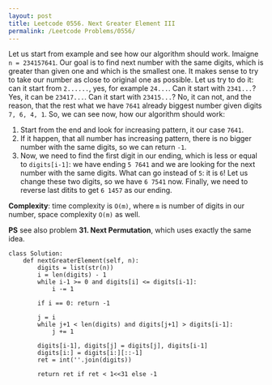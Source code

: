 ```yaml
---
layout: post
title: Leetcode 0556. Next Greater Element III
permalink: /Leetcode Problems/0556/
---
```


Let us start from example and see how our algorithm should work.
Imaigne `n = 234157641`. Our goal is to find next number with the same digits, which is greater than given one and which is the smallest one. It makes sense to try to take our number as close to original one as possible. Let us try to do it: can it start from `2......`, yes, for example `24...`. Can it start with `2341...`? Yes, it can be `23417...`. Can it start with `23415...`? No, it can not, and the reason, that the rest what we have `7641` already biggest number given digits `7, 6, 4, 1`. 
So, we can see now, how our algorithm should work:
1. Start from the end and look for increasing pattern, it our case `7641`.
2. If it happen, that all number has increasing pattern, there is no bigger number with the same digits, so we can return `-1`.
3. Now, we need to find the first digit in our ending, which is less or equal to `digits[i-1]`: we have ending `5 7641` and we are looking for the next number with the same digits. What can go instead of `5`: it is `6`! Let us change these two digits, so we have `6 7541` now. Finally, we need to reverse last ditits to get `6 1457` as our ending.

**Complexity**: time complexity is `O(m)`, where `m` is number of digits in our number, space complexity `O(m)` as well.

**PS** see also problem **31. Next Permutation**, which uses exactly the same idea.

```
class Solution:
    def nextGreaterElement(self, n):
        digits = list(str(n))
        i = len(digits) - 1
        while i-1 >= 0 and digits[i] <= digits[i-1]:
            i -= 1
            
        if i == 0: return -1
        
        j = i
        while j+1 < len(digits) and digits[j+1] > digits[i-1]:
            j += 1
        
        digits[i-1], digits[j] = digits[j], digits[i-1]
        digits[i:] = digits[i:][::-1]
        ret = int(''.join(digits))
        
        return ret if ret < 1<<31 else -1
```